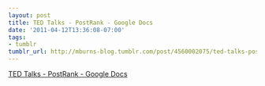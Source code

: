 ```yaml
---
layout: post
title: TED Talks - PostRank - Google Docs
date: '2011-04-12T13:36:08-07:00'
tags:
- tumblr
tumblr_url: http://mburns-blog.tumblr.com/post/4560002075/ted-talks-postrank-google-docs
---
```

<a href="https://spreadsheets.google.com/ccc?key=0AgsdFQlATsyYdFdyaTdUM2Y0RXg2LXVWVThpOS1GRlE&hl=en#gid=0">TED Talks - PostRank - Google Docs</a>

